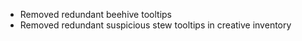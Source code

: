 - Removed redundant beehive tooltips
- Removed redundant suspicious stew tooltips in creative inventory
